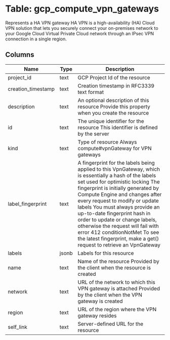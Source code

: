 
# Table: gcp_compute_vpn_gateways
Represents a HA VPN gateway  HA VPN is a high-availability (HA) Cloud VPN solution that lets you securely connect your on-premises network to your Google Cloud Virtual Private Cloud network through an IPsec VPN connection in a single region.
## Columns
| Name        | Type           | Description  |
| ------------- | ------------- | -----  |
|project_id|text|GCP Project Id of the resource|
|creation_timestamp|text|Creation timestamp in RFC3339 text format|
|description|text|An optional description of this resource Provide this property when you create the resource|
|id|text|The unique identifier for the resource This identifier is defined by the server|
|kind|text|Type of resource Always compute#vpnGateway for VPN gateways|
|label_fingerprint|text|A fingerprint for the labels being applied to this VpnGateway, which is essentially a hash of the labels set used for optimistic locking The fingerprint is initially generated by Compute Engine and changes after every request to modify or update labels You must always provide an up-to-date fingerprint hash in order to update or change labels, otherwise the request will fail with error 412 conditionNotMet  To see the latest fingerprint, make a get() request to retrieve an VpnGateway|
|labels|jsonb|Labels for this resource|
|name|text|Name of the resource Provided by the client when the resource is created|
|network|text|URL of the network to which this VPN gateway is attached Provided by the client when the VPN gateway is created|
|region|text|URL of the region where the VPN gateway resides|
|self_link|text|Server-defined URL for the resource|
